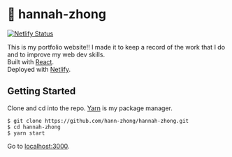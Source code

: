 # 🥳 hannah-zhong
[![Netlify Status](https://api.netlify.com/api/v1/badges/50e1a593-3fcb-48c5-965f-29df296dc398/deploy-status)](https://app.netlify.com/sites/hannah-zhong/deploys)  

This is my portfolio website!! I made it to keep a record of the work that I do and to improve my web dev skills.    
Built with [React](https://github.com/facebook/create-react-app).  
Deployed with [Netlify](https://www.netlify.com/).

## Getting Started

Clone and cd into the repo. [Yarn](https://yarnpkg.com/) is my package manager.

```
$ git clone https://github.com/hann-zhong/hannah-zhong.git
$ cd hannah-zhong
$ yarn start
```
Go to [localhost:3000](https://localhost:3000).
